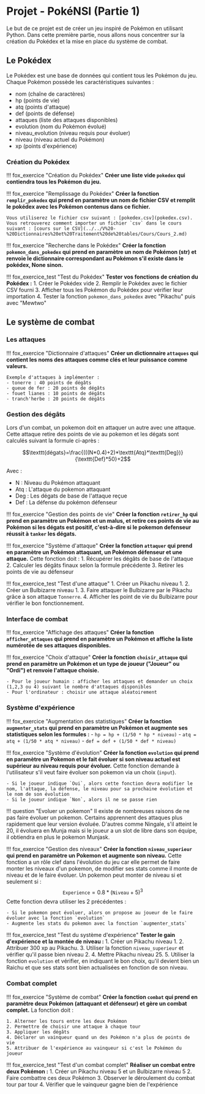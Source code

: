 # Projet - PokéNSI (Partie 1)

Le but de ce projet est de créer un jeu inspiré de Pokémon en utilisant Python.
Dans cette première partie, nous allons nous concentrer sur la création du Pokédex et la mise en place du système de combat.

## Le Pokédex

Le Pokédex est une base de données qui contient tous les Pokémon du jeu. Chaque Pokémon possède les caractéristiques suivantes :
- nom (chaîne de caractères)
- hp (points de vie)
- atq (points d'attaque)
- def (points de défense)
- attaques (liste des attaques disponibles)
- evolution (nom du Pokémon évolué)
- niveau_evolution (niveau requis pour évoluer)
- niveau (niveau actuel du Pokémon)
- xp (points d'expérience)

### Création du Pokédex

!!! fox_exercice "Création du Pokédex"
    **Créer une liste vide `pokedex` qui contiendra tous les Pokémon du jeu.**

!!! fox_exercice "Remplissage du Pokédex"
    **Créer la fonction `remplir_pokedex` qui prend en paramètre un nom de fichier CSV et remplit le pokédex avec les Pokémon contenus dans ce fichier.**

    Vous utiliserez le fichier csv suivant : [pokedex.csv](pokedex.csv).
    Vous retrouverez comment importer un fichier `csv` dans le cours suivant : [cours sur le CSV](../../V%20-%20Dictionnaires%20et%20Traitement%20de%20tables/Cours/Cours_2.md)

!!! fox_exercice "Recherche dans le Pokédex"
    **Créer la fonction `pokemon_dans_pokedex` qui prend en paramètre un nom de Pokémon (str) et renvoie le dictionnaire correspondant au Pokémon s'il existe dans le pokédex, None sinon.**

!!! fox_exercice_test "Test du Pokédex"
    **Tester vos fonctions de création du Pokédex :**
    1. Créer le Pokédex vide
    2. Remplir le Pokédex avec le fichier CSV fourni
    3. Afficher tous les Pokémon du Pokédex pour vérifier leur importation
    4. Tester la fonction `pokemon_dans_pokedex` avec "Pikachu" puis avec "Mewtwo"

## Le système de combat

### Les attaques

!!! fox_exercice "Dictionnaire d'attaques"
    **Créer un dictionnaire `attaques` qui contient les noms des attaques comme clés et leur puissance comme valeurs.**

    Exemple d'attaques à implémenter :
    - tonerre : 40 points de dégâts
    - queue de fer : 20 points de dégâts
    - fouet lianes : 10 points de dégâts
    - tranch'herbe : 20 points de dégâts

### Gestion des dégâts

Lors d'un combat, un pokemon doit en attaquer un autre avec une attaque. Cette attaque retire des points de vie au pokemon et les dégats sont calculés suivant la formule ci-après : 

$$\texttt{dégats}=\frac{(((N*0.4)+2)*\texttt{Atq}*\texttt{Deg})}{\texttt{Def}*50}+2$$

Avec : 
- N : Niveau du Pokémon attaquant
- Atq : L'attaque du pokemon attaquant
- Deg : Les dégats de base de l'attaque reçue
- Def : La défense du pokémon défenseur

!!! fox_exercice "Gestion des points de vie"
    **Créer la fonction `retirer_hp` qui prend en paramètre un Pokémon et un malus, et retire ces points de vie au Pokémon si les dégats est positif, c'est-à-dire si le pokemon defenseur réussit à `tanker` les dégats.**

!!! fox_exercice "Système d'attaque"
    **Créer la fonction `attaquer` qui prend en paramètre un Pokémon attaquant, un Pokémon défenseur et une attaque.**
    Cette fonction doit :
    1. Récupérer les dégâts de base de l'attaque
    2. Calculer les dégâts finaux selon la formule précédente
    3. Retirer les points de vie au défenseur

!!! fox_exercice_test "Test d'une attaque"
    1. Créer un Pikachu niveau 1.
    2. Créer un Bulbizarre niveau 1.
    3. Faire attaquer le Bulbizarre par le Pikachu grâce à son attaque `Tonnerre`.
    4. Afficher les point de vie du Bulbizarre pour vérifier le bon fonctionnement.

### Interface de combat

!!! fox_exercice "Affichage des attaques"
    **Créer la fonction `afficher_attaques` qui prend en paramètre un Pokémon et affiche la liste numérotée de ses attaques disponibles.**

!!! fox_exercice "Choix d'attaque"
    **Créer la fonction `choisir_attaque` qui prend en paramètre un Pokémon et un type de joueur ("Joueur" ou "Ordi") et renvoie l'attaque choisie.**

    - Pour le joueur humain : afficher les attaques et demander un choix (1,2,3 ou 4) suivant le nombre d'attaques disponibles
    - Pour l'ordinateur : choisir une attaque aléatoirement

### Système d'expérience

!!! fox_exercice "Augmentation des statistiques"
    **Créer la fonction `augmenter_stats` qui prend en paramètre un Pokémon et augmente ses statistiques selon les formules :**
    - `hp = hp + (1/50 * hp * niveau)`
    - `atq = atq + (1/50 * atq * niveau)`
    - `def = def + (1/50 * def * niveau)`

!!! fox_exercice "Système d'évolution"
    **Créer la fonction `evolution` qui prend en paramètre un Pokemon et le fait évoluer si son niveau actuel est supérieur au niveau requis pour évoluer.**
    Cette fonction demande à l'utilisateur s'il veut faire évoluer son pokemon via un choix (`input`).

    - Si le joueur indique `Oui`, alors cette fonction devra modifier le nom, l'attaque, la défense, le niveau pour sa prochaine évolution et le nom de son évolution
    - Si le joueur indique `Non`, alors il ne se passe rien

!!! question "Evoluer un pokemon"
    Il existe de nombreuses raisons de ne pas faire évoluer un pokemon. Certains apprennent des attaques plus rapidement que leur version évoluée.
    D'autres comme Ningale, s'il atteint le 20, il évoluera en Munja mais si le joueur a un slot de libre dans son équipe, il obtiendra en plus le pokemon Munjask.

!!! fox_exercice "Gestion des niveaux"
    **Créer la fonction `niveau_superieur` qui prend en paramètre un Pokemon et augmente son niveau.**
    Cette fonction a un rôle clef dans l'évolution du jeu car elle permet de faire monter les niveaux d'un pokemon, de modifier ses stats comme il monte de niveau et de le faire évoluer.
    Un pokemon peut monter de niveau si et seulement si : $$\texttt{Experience} = 0.8*(\texttt{Niveau} +5)^3$$
    Cette fonction devra utiliser les 2 précédentes :

    - Si le pokemon peut évoluer, alors on propose au joueur de le faire évoluer avec la fonction `evolution`
    - Augmente les stats du pokemon avec la fonction `augmenter_stats`
  
!!! fox_exercice_test "Test du système d'expérience"
    **Tester le gain d'expérience et la montée de niveau :**
    1. Créer un Pikachu niveau 1.
    2. Attribuer 300 xp au Pikachu.
    3. Utiliser la fonction `niveau_superieur` et vérifier qu'il passe bien niveau 2.
    4. Mettre Pikachu niveau 25.
    5. Utiliser la fonction `evolution` et vérifier, en indiquant le bon choix, qu'il devient bien un Raichu et que ses stats sont bien actualisées en fonction de son niveau.

### Combat complet

!!! fox_exercice "Système de combat"
    **Créer la fonction `combat` qui prend en paramètre deux Pokémon (attaquant et défenseur) et gère un combat complet.**
    La fonction doit :

    1. Alterner les tours entre les deux Pokémon
    2. Permettre de choisir une attaque à chaque tour
    3. Appliquer les dégâts
    4. Déclarer un vainqueur quand un des Pokémon n'a plus de points de vie
    5. Attribuer de l'expérience au vainqueur si c'est le Pokémon du joueur

!!! fox_exercice_test "Test d'un combat complet"
    **Réaliser un combat entre deux Pokémon :**
    1. Créer un Pikachu niveau 5 et un Bulbizarre niveau 5
    2. Faire combattre ces deux Pokémon
    3. Observer le déroulement du combat tour par tour
    4. Vérifier que le vainqueur gagne bien de l'expérience